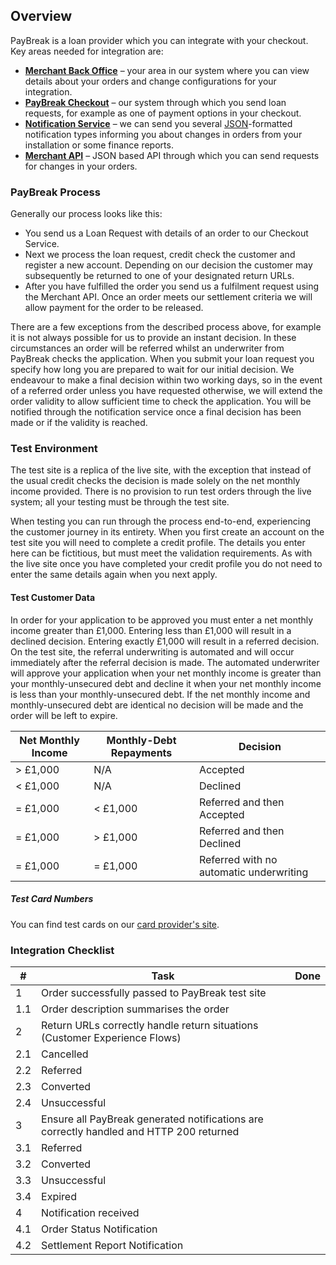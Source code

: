 ## Overview

PayBreak is a loan provider which you can integrate with your checkout. Key
areas needed for integration are:

- **[Merchant Back Office](#merchant-back-office)** – your area in our system
  where you can view details about your orders and change configurations for
  your integration.
- **[PayBreak Checkout](#paybreak-checkout)** – our system through which you
  send loan requests, for example as one of payment options in your checkout.
- **[Notification Service](#notification-service)** – we can send you several
  [JSON](http://json.org/)-formatted notification types informing you about
  changes in orders from your installation or some finance reports.
- **[Merchant API](#merchant-api)** – JSON based API through which you can send
  requests for changes in your orders.

### PayBreak Process

Generally our process looks like this:

- You send us a Loan Request with details of an order to our Checkout Service.
- Next we process the loan request, credit check the customer and register a new
  account. Depending on our decision the customer may subsequently be returned
  to one of your designated return URLs.
- After you have fulfilled the order you send us a fulfilment request using the
  Merchant API. Once an order meets our settlement criteria we will allow
  payment for the order to be released.

There are a few exceptions from the described process above, for example it is
not always possible for us to provide an instant decision. In these
circumstances an order will be referred whilst an underwriter from PayBreak
checks the application. When you submit your loan request you specify how long
you are prepared to wait for our initial decision. We endeavour to make a final
decision within two working days, so in the event of a referred order unless you
have requested otherwise, we will extend the order validity to allow sufficient
time to check the application. You will be notified through the notification
service once a final decision has been made or if the validity is reached.

### Test Environment

The test site is a replica of the live site, with the exception that instead of
the usual credit checks the decision is made solely on the net monthly income
provided. There is no provision to run test orders through the live system;
all your testing must be through the test site.

When testing you can run through the process end-to-end, experiencing the
customer journey in its entirety. When you first create an account on the test
site you will need to complete a credit profile. The details you enter here can
be fictitious, but must meet the validation requirements. As with the live site
once you have completed your credit profile you do not need to enter the same
details again when you next apply.

#### Test Customer Data

In order for your application to be approved you must enter a net monthly income
greater than £1,000. Entering less than £1,000 will result in a declined
decision. Entering exactly £1,000 will result in a referred decision. On the
test site, the referral underwriting is automated and will occur immediately
after the referral decision is made. The automated underwriter will approve
your application when your net monthly income is greater than your
monthly-unsecured debt and decline it when your net monthly income is less than
your monthly-unsecured debt. If the net monthly income and monthly-unsecured
debt are identical no decision will be made and the order will be left to expire.

Net Monthly Income | Monthly-Debt Repayments | Decision
--- | --- | ---
> £1,000 | N/A |Accepted
< £1,000 | N/A | Declined
= £1,000 | < £1,000 | Referred and then Accepted
= £1,000 | > £1,000 | Referred and then Declined
= £1,000 | = £1,000 | Referred with no automatic underwriting

##### Test Card Numbers

You can find test cards on our [card provider's site](https://www.adyen.com/home/support/knowledgebase/implementation-articles.html?article=kb_imp_17).

### Integration Checklist

\#    | Task | Done
----- | --- | ---
1     | Order successfully passed to PayBreak test site
1.1   |     Order description summarises the order
2     | Return URLs correctly handle return situations (Customer Experience Flows)
2.1   |     Cancelled
2.2   |     Referred
2.3   |     Converted
2.4   |     Unsuccessful
3     | Ensure all PayBreak generated notifications are correctly handled and HTTP 200 returned
3.1   |     Referred
3.2   |     Converted
3.3   |     Unsuccessful
3.4   |     Expired
4     | Notification received
4.1   |     Order Status Notification
4.2   |     Settlement Report Notification

